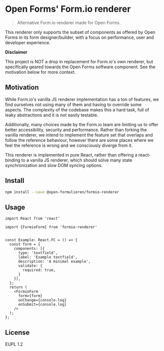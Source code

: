 # Open Forms' Form.io renderer

> Alternative Form.io renderer made for Open Forms.

This renderer only supports the subset of components as offered by Open Forms in its
form designer/builder, with a focus on performance, user and developer experience.

**Disclaimer**

This project is NOT a drop in replacement for Form.io's own renderer, but specifically
geared towards the Open Forms software component. See the motivation below for more
context.

## Motivation

While Form.io's vanilla JS renderer implementation has a ton of features, we find
ourselves not using many of them and having to override some aspects. The complexity
of the codebase makes this a hard task, full of leaky abstractions and it is not easily
testable.

Additionally, many choices made by the Form.io team are limiting us to offer better
accessibility, security and performance. Rather than forking the vanilla renderer, we
intend to implement the feature set that overlaps and follow the reference behaviour,
however there are some places where we feel the reference is wrong and we consciously
diverge from it.

This renderer is implemented in pure React, rather than offering a react-binding to a
vanilla JS renderer, which should solve many state synchronization and slow DOM syncing
options.

## Install

```bash
npm install --save @open-formulieren/formio-renderer
```

## Usage

```tsx
import React from 'react'

import {FormioForm} from 'formio-renderer'


const Example: React.FC = () => {
  const form = {
    components: [{
      type: 'textfield',
      label: 'Example textfield',
      description: 'A minimal example',
      validate: {
        required: true,
      }
    }],
  };
  return (
    <FormioForm
      form={form}
      onChange={console.log}
      onSubmit={console.log}
    />
  );
};
```

## License

EUPL 1.2
